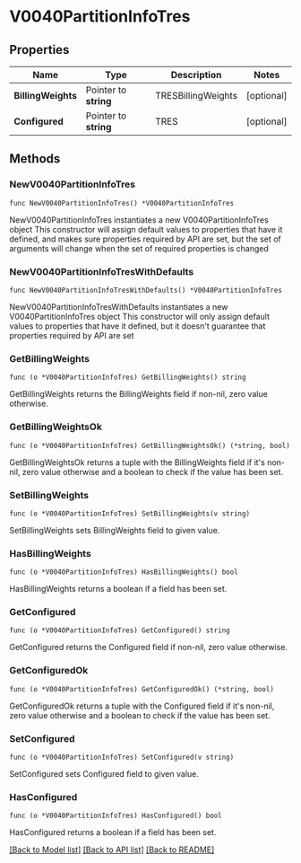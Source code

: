 # V0040PartitionInfoTres

## Properties

Name | Type | Description | Notes
------------ | ------------- | ------------- | -------------
**BillingWeights** | Pointer to **string** | TRESBillingWeights | [optional] 
**Configured** | Pointer to **string** | TRES | [optional] 

## Methods

### NewV0040PartitionInfoTres

`func NewV0040PartitionInfoTres() *V0040PartitionInfoTres`

NewV0040PartitionInfoTres instantiates a new V0040PartitionInfoTres object
This constructor will assign default values to properties that have it defined,
and makes sure properties required by API are set, but the set of arguments
will change when the set of required properties is changed

### NewV0040PartitionInfoTresWithDefaults

`func NewV0040PartitionInfoTresWithDefaults() *V0040PartitionInfoTres`

NewV0040PartitionInfoTresWithDefaults instantiates a new V0040PartitionInfoTres object
This constructor will only assign default values to properties that have it defined,
but it doesn't guarantee that properties required by API are set

### GetBillingWeights

`func (o *V0040PartitionInfoTres) GetBillingWeights() string`

GetBillingWeights returns the BillingWeights field if non-nil, zero value otherwise.

### GetBillingWeightsOk

`func (o *V0040PartitionInfoTres) GetBillingWeightsOk() (*string, bool)`

GetBillingWeightsOk returns a tuple with the BillingWeights field if it's non-nil, zero value otherwise
and a boolean to check if the value has been set.

### SetBillingWeights

`func (o *V0040PartitionInfoTres) SetBillingWeights(v string)`

SetBillingWeights sets BillingWeights field to given value.

### HasBillingWeights

`func (o *V0040PartitionInfoTres) HasBillingWeights() bool`

HasBillingWeights returns a boolean if a field has been set.

### GetConfigured

`func (o *V0040PartitionInfoTres) GetConfigured() string`

GetConfigured returns the Configured field if non-nil, zero value otherwise.

### GetConfiguredOk

`func (o *V0040PartitionInfoTres) GetConfiguredOk() (*string, bool)`

GetConfiguredOk returns a tuple with the Configured field if it's non-nil, zero value otherwise
and a boolean to check if the value has been set.

### SetConfigured

`func (o *V0040PartitionInfoTres) SetConfigured(v string)`

SetConfigured sets Configured field to given value.

### HasConfigured

`func (o *V0040PartitionInfoTres) HasConfigured() bool`

HasConfigured returns a boolean if a field has been set.


[[Back to Model list]](../README.md#documentation-for-models) [[Back to API list]](../README.md#documentation-for-api-endpoints) [[Back to README]](../README.md)


